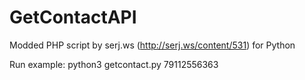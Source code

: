 # GetContactAPI
Modded PHP script by serj.ws (http://serj.ws/content/531) for Python

Run example:
python3 getcontact.py 79112556363
